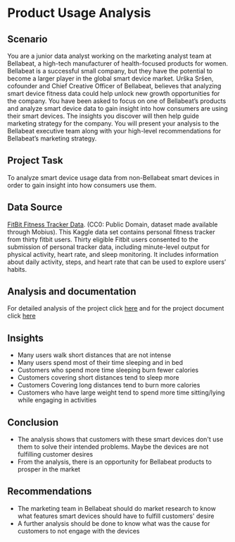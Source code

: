 # Product Usage Analysis 

## Scenario
You are a junior data analyst working on the marketing analyst team at Bellabeat, a high-tech manufacturer of health-focused products for women. Bellabeat is a successful small company, but they have the potential to become a larger player in the global smart device market. Urška Sršen, cofounder and Chief Creative Officer of Bellabeat, believes that analyzing smart device fitness data could help unlock new growth opportunities for the company. You have been asked to focus on one of Bellabeat’s products and analyze smart device data to gain insight into how consumers are using their smart devices. The insights you discover will then help guide marketing strategy for the company. You will present your analysis to the Bellabeat executive team along with your high-level recommendations for Bellabeat’s marketing strategy.

## Project Task
To analyze smart device usage data from non-Bellabeat smart devices in order to gain insight into how consumers use them.

## Data Source
[FitBit Fitness Tracker Data](https://www.kaggle.com/datasets/arashnic/fitbit). (CC0: Public Domain, dataset made available through Mobius). This Kaggle data set contains personal fitness tracker from thirty fitbit users. Thirty eligible Fitbit users consented to the submission of personal tracker data, including minute-level output for physical activity, heart rate, and sleep monitoring. It includes information about daily activity, steps, and heart rate that can be used to explore users’ habits.

## Analysis and documentation
For detailed analysis of the project click [here](bellabeat.Rmd) and for the project document click [here](Bellabeat_Customer_Behaviour_Analysis.pdf) 

## Insights
* Many users walk short distances that are not intense
* Many users spend most of their time sleeping and in bed
* Customers who spend more time sleeping burn fewer calories
* Customers covering short distances tend to sleep more 
* Customers Covering long distances tend to burn more calories
* Customers who have large weight tend to spend more time sitting/lying while engaging in activities

## Conclusion
* The analysis shows that customers with these smart devices don't use them to solve their intended problems. Maybe the devices are not fulfilling customer desires
* From the analysis, there is an opportunity for Bellabeat products to prosper in the market

## Recommendations
* The marketing team in Bellabeat should do market research to know what features smart devices should have to fulfill customers' desire  
* A further analysis should be done to know what was the cause for customers to not engage with the devices
